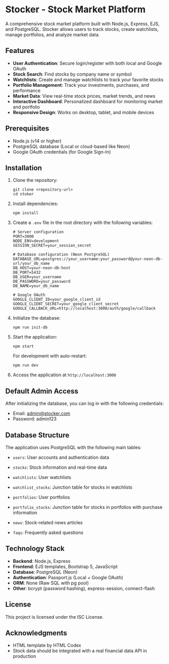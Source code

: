 # Stocker - Stock Market Platform

A comprehensive stock market platform built with Node.js, Express, EJS, and PostgreSQL. Stocker allows users to track stocks, create watchlists, manage portfolios, and analyze market data.

## Features

- **User Authentication**: Secure login/register with both local and Google OAuth
- **Stock Search**: Find stocks by company name or symbol
- **Watchlists**: Create and manage watchlists to track your favorite stocks
- **Portfolio Management**: Track your investments, purchases, and performance
- **Market Data**: View real-time stock prices, market trends, and news
- **Interactive Dashboard**: Personalized dashboard for monitoring market and portfolio
- **Responsive Design**: Works on desktop, tablet, and mobile devices

## Prerequisites

- Node.js (v14 or higher)
- PostgreSQL database (Local or cloud-based like Neon)
- Google OAuth credentials (for Google Sign-In)

## Installation

1. Clone the repository:
   ```
   git clone <repository-url>
   cd stoker
   ```

2. Install dependencies:
   ```
   npm install
   ```

3. Create a `.env` file in the root directory with the following variables:
   ```
   # Server configuration
   PORT=3000
   NODE_ENV=development
   SESSION_SECRET=your_session_secret

   # Database configuration (Neon PostgreSQL)
   DATABASE_URL=postgres://your_username:your_password@your-neon-db-url/your_db_name
   DB_HOST=your-neon-db-host
   DB_PORT=5432
   DB_USER=your_username
   DB_PASSWORD=your_password
   DB_NAME=your_db_name

   # Google OAuth
   GOOGLE_CLIENT_ID=your_google_client_id
   GOOGLE_CLIENT_SECRET=your_google_client_secret
   GOOGLE_CALLBACK_URL=http://localhost:3000/auth/google/callback
   ```

4. Initialize the database:
   ```
   npm run init-db
   ```

5. Start the application:
   ```
   npm start
   ```

   For development with auto-restart:
   ```
   npm run dev
   ```

6. Access the application at `http://localhost:3000`

## Default Admin Access

After initializing the database, you can log in with the following credentials:
- Email: admin@stocker.com
- Password: admin123

## Database Structure

The application uses PostgreSQL with the following main tables:
- `users`: User accounts and authentication data
- `stocks`: Stock information and real-time data
- `watchlists`: User watchlists
- `watchlist_stocks`: Junction table for stocks in watchlists
- `portfolios`: User portfolios
- `portfolio_stocks`: Junction table for stocks in portfolios with purchase information
- `news`: Stock-related news articles

- `faqs`: Frequently asked questions

## Technology Stack

- **Backend**: Node.js, Express
- **Frontend**: EJS templates, Bootstrap 5, JavaScript
- **Database**: PostgreSQL (Neon)
- **Authentication**: Passport.js (Local + Google OAuth)
- **ORM**: None (Raw SQL with pg pool)
- **Other**: bcrypt (password hashing), express-session, connect-flash

## License

This project is licensed under the ISC License.

## Acknowledgments

- HTML template by HTML Codex
- Stock data should be integrated with a real financial data API in production 